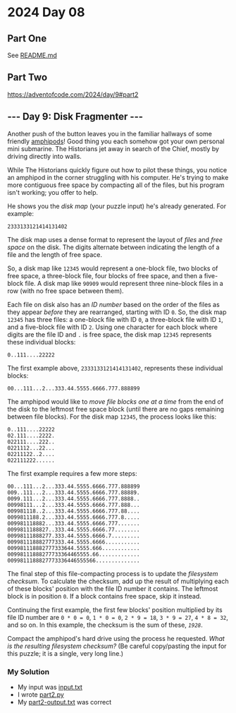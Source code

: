 # 2024 Day 08

## Part One

See [README.md](README.md)

## Part Two

https://adventofcode.com/2024/day/9#part2

<article class="day-desc"><h2>--- Day 9: Disk Fragmenter ---</h2><p>Another push of the button leaves you in the familiar hallways of some friendly <a href="/2021/day/23">amphipods</a>! Good thing you each somehow got your own personal mini submarine. The Historians jet away in search of the Chief, mostly by driving directly into walls.</p>
<p>While The Historians quickly figure out how to pilot these things, you notice an amphipod in the corner struggling with his computer. He's trying to make more contiguous free space by compacting all of the files, but his program isn't working; you offer to help.</p>
<p>He shows you the <em>disk map</em> (your puzzle input) he's already generated. For example:</p>
<pre><code>2333133121414131402</code></pre>
<p>The disk map uses a dense format to represent the layout of <em>files</em> and <em>free space</em> on the disk. The digits alternate between indicating the length of a file and the length of free space.</p>
<p>So, a disk map like <code>12345</code> would represent a one-block file, two blocks of free space, a three-block file, four blocks of free space, and then a five-block file. A disk map like <code>90909</code> would represent three nine-block files in a row (with no free space between them).</p>
<p>Each file on disk also has an <em>ID number</em> based on the order of the files as they appear <em>before</em> they are rearranged, starting with ID <code>0</code>. So, the disk map <code>12345</code> has three files: a one-block file with ID <code>0</code>, a three-block file with ID <code>1</code>, and a five-block file with ID <code>2</code>. Using one character for each block where digits are the file ID and <code>.</code> is free space, the disk map <code>12345</code> represents these individual blocks:</p>
<pre><code>0..111....22222</code></pre>
<p>The first example above, <code>2333133121414131402</code>, represents these individual blocks:</p>
<pre><code>00...111...2...333.44.5555.6666.777.888899</code></pre>
<p>The amphipod would like to <em>move file blocks one at a time</em> from the end of the disk to the leftmost free space block (until there are no gaps remaining between file blocks). For the disk map <code>12345</code>, the process looks like this:</p>
<pre><code>0..111....22222
02.111....2222.
022111....222..
0221112...22...
02211122..2....
022111222......
</code></pre>
<p>The first example requires a few more steps:</p>
<pre><code>00...111...2...333.44.5555.6666.777.888899
009..111...2...333.44.5555.6666.777.88889.
0099.111...2...333.44.5555.6666.777.8888..
00998111...2...333.44.5555.6666.777.888...
009981118..2...333.44.5555.6666.777.88....
0099811188.2...333.44.5555.6666.777.8.....
009981118882...333.44.5555.6666.777.......
0099811188827..333.44.5555.6666.77........
00998111888277.333.44.5555.6666.7.........
009981118882777333.44.5555.6666...........
009981118882777333644.5555.666............
00998111888277733364465555.66.............
0099811188827773336446555566..............
</code></pre>
<p>The final step of this file-compacting process is to update the <em>filesystem checksum</em>. To calculate the checksum, add up the result of multiplying each of these blocks' position with the file ID number it contains. The leftmost block is in position <code>0</code>. If a block contains free space, skip it instead.</p>
<p>Continuing the first example, the first few blocks' position multiplied by its file ID number are <code>0 * 0 = 0</code>, <code>1 * 0 = 0</code>, <code>2 * 9 = 18</code>, <code>3 * 9 = 27</code>, <code>4 * 8 = 32</code>, and so on. In this example, the checksum is the sum of these, <code><em>1928</em></code>.</p>
<p><span title="Bonus points if you make a cool animation of this process.">Compact the amphipod's hard drive</span> using the process he requested. <em>What is the resulting filesystem checksum?</em> <span class="quiet">(Be careful copy/pasting the input for this puzzle; it is a single, very long line.)</span></p>
</article>

### My Solution

* My input was [input.txt](input.txt)
* I wrote [part2.py](part2.pyz)
* My [part2-output.txt](part2-output.txt) was correct
